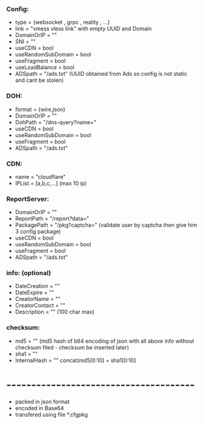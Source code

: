 
### Config:
- type = {websocket , grpc , reality , ...}
- link = "vmess vless link" with empty UUID and Domain
- DomainOrIP = ""
- SNI = ""
- useCDN = bool
- useRandomSubDomain = bool
- useFragment = bool
- useLoadBalance = bool
- ADSpath = "/ads.txt"  (UUID obtained from Ads so config is not static and cant be stolen)

### DOH:
- format = {wire,json}
- DomainOrIP = ""
- DohPath = "/dns-query?name="
- useCDN = bool
- useRandomSubDomain = bool
- useFragment = bool
- ADSpath = "/ads.txt"

### CDN:
- name = "cloudflare"
- IPList = [a,b,c,...] (max 10 ip)


### ReportServer:
- DomainOrIP = ""
- ReportPath = "/report?data="
- PackagePath = "/pkg?captcha="  (validate user by captcha then give him 3 config package)
- useCDN = bool
- useRandomSubDomain = bool
- useFragment = bool
- ADSpath = "/ads.txt"

### info: (optional)
- DateCreation = ""
- DateExpire = ""
- CreatorName = ""
- CreatorContact = ""
- Description = "" (100 char max)

### checksum:
- md5 = ""    (md5 hash of b64 encoding of json with all above info without checksum filed - checksum be inserted later)
- sha1 = ""
- InternalHash = ""  concat(md5[0:10] + sha1[0:10]

# --------------------------------------
- packed in json format
- encoded in Base64
- transfered using file *.cfgpkg




